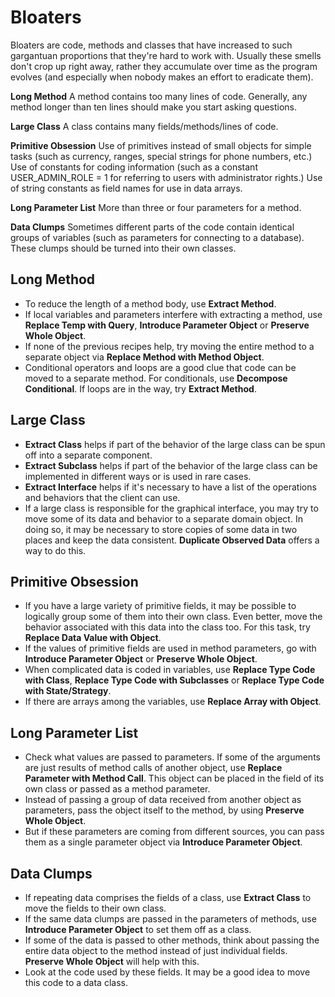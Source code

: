 # Bloaters

Bloaters are code, methods and classes that have increased to such gargantuan proportions that they're hard to work with. Usually these smells don't crop up right away, rather they accumulate over time as the program evolves (and especially when nobody makes an effort to eradicate them).

**Long Method**
A method contains too many lines of code. Generally, any method longer than ten lines should make you start asking questions.

**Large Class**
A class contains many fields/methods/lines of code.

**Primitive Obsession**
Use of primitives instead of small objects for simple tasks (such as currency, ranges, special strings for phone numbers, etc.)
Use of constants for coding information (such as a constant USER_ADMIN_ROLE = 1 for referring to users with administrator rights.)
Use of string constants as field names for use in data arrays.

**Long Parameter List**
More than three or four parameters for a method.

**Data Clumps**
Sometimes different parts of the code contain identical groups of variables (such as parameters for connecting to a database). These clumps should be turned into their own classes.


## Long Method
- To reduce the length of a method body, use **Extract Method**.
- If local variables and parameters interfere with extracting a method, use **Replace Temp with Query**, **Introduce Parameter Object** or **Preserve Whole Object**.
- If none of the previous recipes help, try moving the entire method to a separate object via **Replace Method with Method Object**.
- Conditional operators and loops are a good clue that code can be moved to a separate method. For conditionals, use **Decompose Conditional**. If loops are in the way, try **Extract Method**.

## Large Class
- **Extract Class** helps if part of the behavior of the large class can be spun off into a separate component.
- **Extract Subclass** helps if part of the behavior of the large class can be implemented in different ways or is used in rare cases.
- **Extract Interface** helps if it's necessary to have a list of the operations and behaviors that the client can use.
- If a large class is responsible for the graphical interface, you may try to move some of its data and behavior to a separate domain object. In doing so, it may be necessary to store copies of some data in two places and keep the data consistent. **Duplicate Observed Data** offers a way to do this.

## Primitive Obsession
- If you have a large variety of primitive fields, it may be possible to logically group some of them into their own class. Even better, move the behavior associated with this data into the class too. For this task, try **Replace Data Value with Object**.
- If the values of primitive fields are used in method parameters, go with **Introduce Parameter Object** or **Preserve Whole Object**.
- When complicated data is coded in variables, use **Replace Type Code with Class**, **Replace Type Code with Subclasses** or **Replace Type Code with State/Strategy**.
- If there are arrays among the variables, use **Replace Array with Object**.

## Long Parameter List
- Check what values are passed to parameters. If some of the arguments are just results of method calls of another object, use **Replace Parameter with Method Call**. This object can be placed in the field of its own class or passed as a method parameter.
- Instead of passing a group of data received from another object as parameters, pass the object itself to the method, by using **Preserve Whole Object**.
- But if these parameters are coming from different sources, you can pass them as a single parameter object via **Introduce Parameter Object**.

## Data Clumps
- If repeating data comprises the fields of a class, use **Extract Class** to move the fields to their own class.
- If the same data clumps are passed in the parameters of methods, use **Introduce Parameter Object** to set them off as a class.
- If some of the data is passed to other methods, think about passing the entire data object to the method instead of just individual fields. **Preserve Whole Object** will help with this.
- Look at the code used by these fields. It may be a good idea to move this code to a data class.

